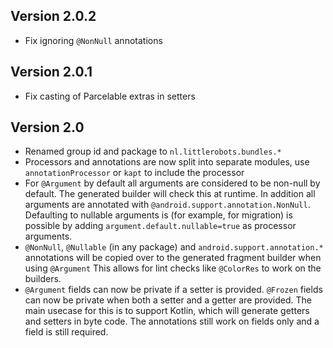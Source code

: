 Version 2.0.2
-------------
* Fix ignoring `@NonNull` annotations

Version 2.0.1
-------------
* Fix casting of Parcelable extras in setters


Version 2.0
-----------
* Renamed group id and package to `nl.littlerobots.bundles.*`
* Processors and annotations are now split into separate modules, use `annotationProcessor` or `kapt` to include the processor
* For `@Argument` by default all arguments are considered to be non-null by default. The generated builder will check this at runtime.
In addition all arguments are annotated with `@android.support.annotation.NonNull`. Defaulting to nullable arguments is (for example, for migration) is possible
by adding `argument.default.nullable=true` as processor arguments.
* `@NonNull`, `@Nullable` (in any package) and `android.support.annotation.*` annotations will be copied over to the generated fragment builder when using `@Argument`
This allows for lint checks like `@ColorRes` to work on the builders.
* `@Argument` fields can now be private if a setter is provided. `@Frozen` fields can now be private when both a setter and a getter are provided.
 The main usecase for this is to support Kotlin, which will generate getters and setters in byte code. The annotations still work on fields only and a field is still required.
 